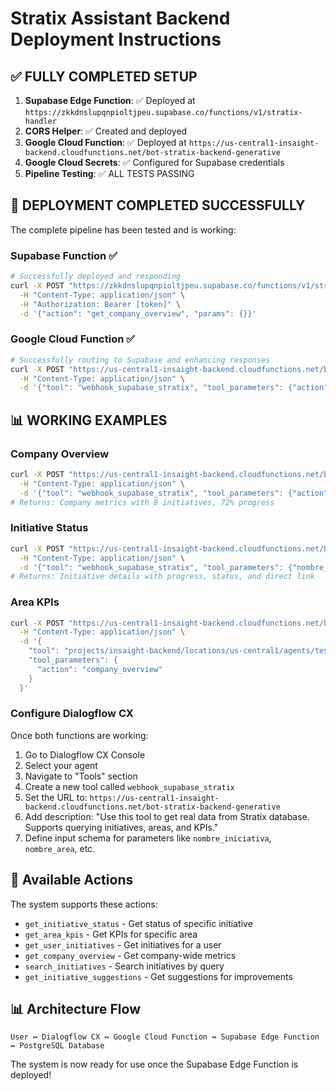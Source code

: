 # Stratix Assistant Backend Deployment Instructions

## ✅ FULLY COMPLETED SETUP

1. **Supabase Edge Function**: ✅ Deployed at `https://zkkdnslupqnpioltjpeu.supabase.co/functions/v1/stratix-handler`
2. **CORS Helper**: ✅ Created and deployed
3. **Google Cloud Function**: ✅ Deployed at `https://us-central1-insaight-backend.cloudfunctions.net/bot-stratix-backend-generative`
4. **Google Cloud Secrets**: ✅ Configured for Supabase credentials
5. **Pipeline Testing**: ✅ ALL TESTS PASSING

## 🎉 DEPLOYMENT COMPLETED SUCCESSFULLY

The complete pipeline has been tested and is working:

### Supabase Function ✅
```bash
# Successfully deployed and responding
curl -X POST "https://zkkdnslupqnpioltjpeu.supabase.co/functions/v1/stratix-handler" \
  -H "Content-Type: application/json" \
  -H "Authorization: Bearer [token]" \
  -d '{"action": "get_company_overview", "params": {}}'
```

### Google Cloud Function ✅
```bash
# Successfully routing to Supabase and enhancing responses
curl -X POST "https://us-central1-insaight-backend.cloudfunctions.net/bot-stratix-backend-generative" \
  -H "Content-Type: application/json" \
  -d '{"tool": "webhook_supabase_stratix", "tool_parameters": {"action": "company_overview"}}'
```

## 📊 WORKING EXAMPLES

### Company Overview
```bash
curl -X POST "https://us-central1-insaight-backend.cloudfunctions.net/bot-stratix-backend-generative" \
  -H "Content-Type: application/json" \
  -d '{"tool": "webhook_supabase_stratix", "tool_parameters": {"action": "company_overview"}}'
# Returns: Company metrics with 8 initiatives, 72% progress
```

### Initiative Status
```bash
curl -X POST "https://us-central1-insaight-backend.cloudfunctions.net/bot-stratix-backend-generative" \
  -H "Content-Type: application/json" \
  -d '{"tool": "webhook_supabase_stratix", "tool_parameters": {"nombre_iniciativa": "Transformación Digital"}}'
# Returns: Initiative details with progress, status, and direct link
```

### Area KPIs

```bash
curl -X POST "https://us-central1-insaight-backend.cloudfunctions.net/bot-stratix-backend-generative" \
  -H "Content-Type: application/json" \
  -d '{
    "tool": "projects/insaight-backend/locations/us-central1/agents/test-agent/tools/webhook_supabase_stratix",
    "tool_parameters": {
      "action": "company_overview"
    }
  }'
```

### Configure Dialogflow CX

Once both functions are working:

1. Go to Dialogflow CX Console
2. Select your agent
3. Navigate to "Tools" section
4. Create a new tool called `webhook_supabase_stratix`
5. Set the URL to: `https://us-central1-insaight-backend.cloudfunctions.net/bot-stratix-backend-generative`
6. Add description: "Use this tool to get real data from Stratix database. Supports querying initiatives, areas, and KPIs."
7. Define input schema for parameters like `nombre_iniciativa`, `nombre_area`, etc.

## 🔧 Available Actions

The system supports these actions:
- `get_initiative_status` - Get status of specific initiative
- `get_area_kpis` - Get KPIs for specific area
- `get_user_initiatives` - Get initiatives for a user
- `get_company_overview` - Get company-wide metrics
- `search_initiatives` - Search initiatives by query
- `get_initiative_suggestions` - Get suggestions for improvements

## 📊 Architecture Flow

```
User ↔️ Dialogflow CX ↔️ Google Cloud Function ↔️ Supabase Edge Function ↔️ PostgreSQL Database
```

The system is now ready for use once the Supabase Edge Function is deployed!